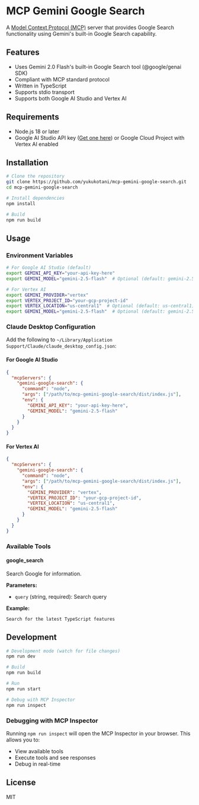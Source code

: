 # MCP Gemini Google Search

A [Model Context Protocol (MCP)](https://modelcontextprotocol.io) server that provides Google Search functionality using Gemini's built-in Google Search capability.

## Features

- Uses Gemini 2.0 Flash's built-in Google Search tool (@google/genai SDK)
- Compliant with MCP standard protocol
- Written in TypeScript
- Supports stdio transport
- Supports both Google AI Studio and Vertex AI

## Requirements

- Node.js 18 or later
- Google AI Studio API key ([Get one here](https://aistudio.google.com/)) or Google Cloud Project with Vertex AI enabled

## Installation

```bash
# Clone the repository
git clone https://github.com/yukukotani/mcp-gemini-google-search.git
cd mcp-gemini-google-search

# Install dependencies
npm install

# Build
npm run build
```

## Usage

### Environment Variables

```bash
# For Google AI Studio (default)
export GEMINI_API_KEY="your-api-key-here"
export GEMINI_MODEL="gemini-2.5-flash"  # Optional (default: gemini-2.5-flash)

# For Vertex AI
export GEMINI_PROVIDER="vertex"
export VERTEX_PROJECT_ID="your-gcp-project-id"
export VERTEX_LOCATION="us-central1"  # Optional (default: us-central1)
export GEMINI_MODEL="gemini-2.5-flash"  # Optional (default: gemini-2.5-flash)
```

### Claude Desktop Configuration

Add the following to `~/Library/Application Support/Claude/claude_desktop_config.json`:

#### For Google AI Studio
```json
{
  "mcpServers": {
    "gemini-google-search": {
      "command": "node",
      "args": ["/path/to/mcp-gemini-google-search/dist/index.js"],
      "env": {
        "GEMINI_API_KEY": "your-api-key-here",
        "GEMINI_MODEL": "gemini-2.5-flash"
      }
    }
  }
}
```

#### For Vertex AI
```json
{
  "mcpServers": {
    "gemini-google-search": {
      "command": "node",
      "args": ["/path/to/mcp-gemini-google-search/dist/index.js"],
      "env": {
        "GEMINI_PROVIDER": "vertex",
        "VERTEX_PROJECT_ID": "your-gcp-project-id",
        "VERTEX_LOCATION": "us-central1",
        "GEMINI_MODEL": "gemini-2.5-flash"
      }
    }
  }
}
```

### Available Tools

#### google_search

Search Google for information.

**Parameters:**
- `query` (string, required): Search query

**Example:**
```
Search for the latest TypeScript features
```

## Development

```bash
# Development mode (watch for file changes)
npm run dev

# Build
npm run build

# Run
npm run start

# Debug with MCP Inspector
npm run inspect
```

### Debugging with MCP Inspector

Running `npm run inspect` will open the MCP Inspector in your browser. This allows you to:

- View available tools
- Execute tools and see responses
- Debug in real-time

## License

MIT